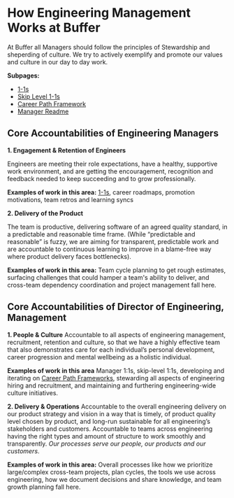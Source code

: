 # How Engineering Management Works at Buffer
At Buffer all Managers should follow the principles of Stewardship and sheperding of culture. We try to actively exemplify and promote our values and culture in our day to day work.

**Subpages:**
- [1-1s](/engineering-management/one-on-ones.md)
- [Skip Level 1-1s](engineering-management/skip-levels.md)
- [Career Path Framework](/engineering-management/career-path-framework.md)
- [Manager Readme](/engineering-management/manager-readme.md)

## Core Accountabilities of Engineering Managers
**1. Engagement & Retention of Engineers**

Engineers are meeting their role expectations, have a healthy, supportive work environment, and are getting the encouragement, recognition and feedback needed to keep succeeding and to grow professionally.

**Examples of work in this area:**
[1-1s](/engineering-management/one-on-ones.md), career roadmaps, promotion motivations, team retros and learning syncs

**2. Delivery of the Product**

The team is productive, delivering software of an agreed quality standard, in a predictable and reasonable time frame.
(While “predictable and reasonable” is fuzzy, we are aiming for transparent, predictable work and are accountable to continuous learning to improve in a blame-free way where product delivery faces bottlenecks).

**Examples of work in this area:** 
Team cycle planning to get rough estimates, surfacing challenges that could hamper a team's ability to deliver, and cross-team dependency coordination and project management fall here.

## Core Accountabilities of Director of Engineering, Management
**1. People & Culture** 
Accountable to all aspects of engineering management, recruitment, retention and culture, so that we have a highly effective team that also demonstrates care for each individual’s personal development, career progression and mental wellbeing as a holistic individual.

**Examples of work in this area** 
Manager 1:1s, skip-level 1:1s, developing and iterating on [Career Path Frameworks](/engineering-management/career-path-framework.md), stewarding all aspects of engineering hiring and recruitment, and maintaining and furthering engineering-wide culture initiatives.

**2. Delivery & Operations**
Accountable to the overall engineering delivery on our product strategy and vision in a way that is timely, of product quality level chosen by product, and long-run sustainable for all engineering’s stakeholders and customers. Accountable to teams across engineering having the right types and amount of structure to work smoothly and transparently. _Our processes serve our people, our products and our customers_.

**Examples of work in this area:** 
Overall processes like how we prioritize large/complex cross-team projects, plan cycles, the tools we use across engineering, how we document decisions and share knowledge, and team growth planning fall here.

